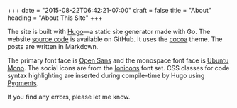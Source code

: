 +++
date = "2015-08-22T06:42:21-07:00"
draft = false
title = "About"
heading = "About This Site"
+++

The site is built with [Hugo](https://gohugo.io/)—a static site generator made with Go. The website [source code](https://github.com/TheLovinator1/website) is available on GitHub. It uses the [cocoa](https://github.com/nishanths/cocoa-hugo-theme/) theme. The posts are written in Markdown.

The primary font face is [Open Sans](https://fonts.google.com/specimen/Open+Sans) and the monospace font face is [Ubuntu Mono](http://font.ubuntu.com/). The social icons are from the [Ionicons](https://github.com/ionic-team/ionicons) font set. CSS classes for code syntax highlighting are inserted during compile-time by Hugo using [Pygments](http://pygments.org/).

If you find any errors, please let me know.
